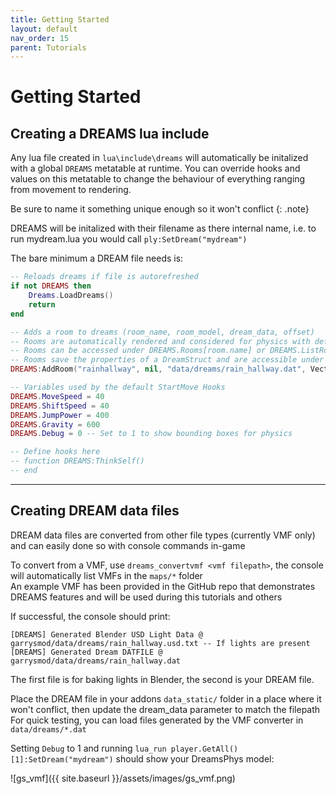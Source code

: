 ```yaml
---
title: Getting Started
layout: default
nav_order: 15
parent: Tutorials
---
```


# Getting Started
## Creating a DREAMS lua include
Any lua file created in `lua\include\dreams` will automatically be initalized with a global `DREAMS` metatable at runtime. You can override hooks and values on this metatable to change the behaviour of everything ranging from movement to rendering. 

Be sure to name it something unique enough so it won't conflict
{: .note}

DREAMS will be initalized with their filename as there internal name, i.e. to run mydream.lua you would call `ply:SetDream("mydream")`   
  
The bare minimum a DREAM file needs is:
```lua
-- Reloads dreams if file is autorefreshed
if not DREAMS then
	Dreams.LoadDreams()
	return
end

-- Adds a room to dreams (room_name, room_model, dream_data, offset)
-- Rooms are automatically rendered and considered for physics with default hooks
-- Rooms can be accessed under DREAMS.Rooms[room.name] or DREAMS.ListRooms[index]
-- Rooms save the properties of a DreamStruct and are accessible under phys, Marks, Props
DREAMS:AddRoom("rainhallway", nil, "data/dreams/rain_hallway.dat", Vector(10, 10, -100))

-- Variables used by the default StartMove Hooks
DREAMS.MoveSpeed = 40
DREAMS.ShiftSpeed = 40
DREAMS.JumpPower = 400
DREAMS.Gravity = 600
DREAMS.Debug = 0 -- Set to 1 to show bounding boxes for physics

-- Define hooks here
-- function DREAMS:ThinkSelf()
-- end
```

* * *

## Creating DREAM data files
DREAM data files are converted from other file types (currently VMF only) and can easily done so with console commands in-game  

To convert from a VMF, use `dreams_convertvmf <vmf filepath>`, the console will automatically list VMFs in the `maps/*` folder   
An example VMF has been provided in the GitHub repo that demonstrates DREAMS features and will be used during this tutorials and others

If successful, the console should print:
```
[DREAMS] Generated Blender USD Light Data @ garrysmod/data/dreams/rain_hallway.usd.txt -- If lights are present
[DREAMS] Generated Dream DATFILE @ garrysmod/data/dreams/rain_hallway.dat
```
The first file is for baking lights in Blender, the second is your DREAM file.

Place the DREAM file in your addons `data_static/` folder in a place where it won't conflict, then update the dream_data parameter to match the filepath   
For quick testing, you can load files generated by the VMF converter in `data/dreams/*.dat`  
   
Setting `Debug` to 1 and running `lua_run player.GetAll()[1]:SetDream("mydream")` should show your DreamsPhys model:   
     
![gs_vmf]({{ site.baseurl }}/assets/images/gs_vmf.png)